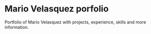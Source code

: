 # Mario Velasquez porfolio
Portfolio of Mario Velasquez with projects, experience, skills and more information.
